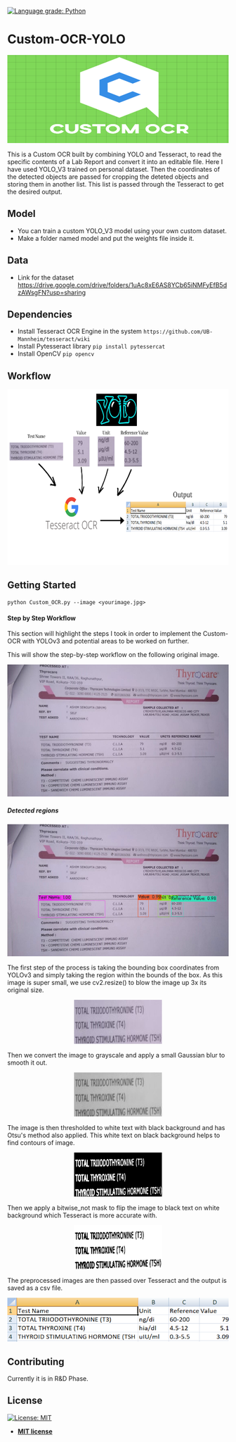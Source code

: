 [![Language grade: Python](https://img.shields.io/lgtm/grade/python/g/Borahb/Custom-OCR-YOLO.svg?logo=lgtm&logoWidth=18)](https://lgtm.com/projects/g/Borahb/Custom-OCR-YOLO/context:python)
# Custom-OCR-YOLO
 <img src = "logo.png" height = 200, width = 900>
 
 
This is a Custom OCR built by combining YOLO and Tesseract, to read the specific contents of a Lab Report and convert it into an editable file.
Here I have used YOLO_V3 trained on personal dataset. Then the coordinates of the detected objects are passed for cropping the deteted objects and storing them in another list. This list is passed through the Tesseract to get the desired output.

## Model
- You can train a custom YOLO_V3 model using your own custom dataset.
- Make a folder named model and put the weights file inside it.

## Data
- Link for the dataset https://drive.google.com/drive/folders/1uAc8xE6AS8YCb65iNMFyEfB5dzAWsgFN?usp=sharing


## Dependencies
- Install Tesseract OCR Engine in the system ` https://github.com/UB-Mannheim/tesseract/wiki `
- Install Pytesseract library ` pip install pytessercat `
- Install OpenCV ` pip opencv `

## Workflow

<p align="center"> 
<img src = "workflow.png" height = 400, width = 700>
</p>

## Getting Started

`python Custom_OCR.py --image <yourimage.jpg>`


#### Step by Step Workflow

This section will highlight the steps I took in order to implement the Custom-OCR with YOLOv3 and potential areas to be worked on further.

This will show the step-by-step workflow on the following original image.

<p align="center"> 
<img src = "repo3.jpg" height = 300, width = 600>
</p>

##### Detected regions

<p align="center"> 
<img src = "predictions1.jpg" height = 300, width = 600>
</p>

The first step of the process is taking the bounding box coordinates from YOLOv3 and simply taking the region within the bounds of the box. As this image is super small, we use cv2.resize() to blow the image up 3x its original size.

<p align="center"> 
<img src = "crop__0.jpg" height = 100, width = 200>
</p>

Then we convert the image to grayscale and apply a small Gaussian blur to smooth it out.

<p align="center"> 
<img src = "3.png" height = 100, width = 200>
</p>

The image is then thresholded to white text with black background and has Otsu's method also applied. This white text on black background helps to find contours of image.

<p align="center"> 
<img src = "4.png" height = 100, width = 200>
</p>

Then we apply a bitwise_not mask to flip the image to black text on white background which Tesseract is more accurate with.

<p align="center"> 
<img src = "roi__0.jpg" height = 100, width = 200>
</p>

The  preprocessed images are then passed over Tesseract and the output is saved as a csv file.

<p align="center"> 
<img src = "Screenshot (400).png" height = 100, width = 550>
</p>

## Contributing
Currently it is in R&D Phase.

## License

[![License: MIT](https://img.shields.io/badge/License-MIT-yellow.svg)](https://opensource.org/licenses/MIT)
- **[MIT license](http://opensource.org/licenses/mit-license.php)**
